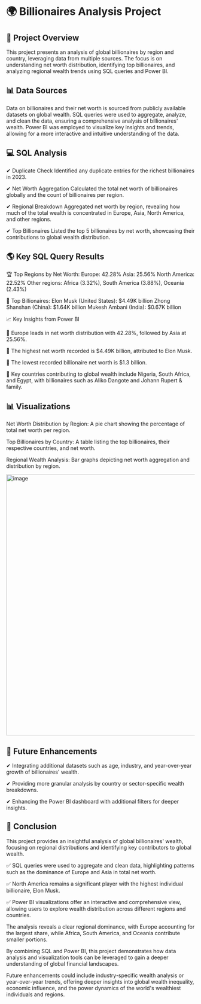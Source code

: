 # 🌍 Billionaires Analysis Project

🔹 Project Overview
------------------------------------------------------------------------------------------------------------------------------------------------------------------------------
This project presents an analysis of global billionaires by region and country, leveraging data from multiple sources. The focus is on understanding net worth distribution, identifying top billionaires, and analyzing regional wealth trends using SQL queries and Power BI.

📊 Data Sources
------------------------------------------------------------------------------------------------------------------------------------------------------------------------------
Data on billionaires and their net worth is sourced from publicly available datasets on global wealth. SQL queries were used to aggregate, analyze, and clean the data, ensuring a comprehensive analysis of billionaires' wealth. Power BI was employed to visualize key insights and trends, allowing for a more interactive and intuitive understanding of the data.

💻 SQL Analysis
------------------------------------------------------------------------------------------------------------------------------------------------------------------------------
✔ Duplicate Check
Identified any duplicate entries for the richest billionaires in 2023.

✔ Net Worth Aggregation
Calculated the total net worth of billionaires globally and the count of billionaires per region.

✔ Regional Breakdown
Aggregated net worth by region, revealing how much of the total wealth is concentrated in Europe, Asia, North America, and other regions.

✔ Top Billionaires
Listed the top 5 billionaires by net worth, showcasing their contributions to global wealth distribution.

🌎 Key SQL Query Results
------------------------------------------------------------------------------------------------------------------------------------------------------------------------------
🏆 Top Regions by Net Worth:
Europe: 42.28%
Asia: 25.56%
North America: 22.52%
Other regions: Africa (3.32%), South America (3.88%), Oceania (2.43%)

🏅 Top Billionaires:
Elon Musk (United States): $4.49K billion
Zhong Shanshan (China): $1.64K billion
Mukesh Ambani (India): $0.67K billion

📈 Key Insights from Power BI

📌 Europe leads in net worth distribution with 42.28%, followed by Asia at 25.56%.

📌 The highest net worth recorded is $4.49K billion, attributed to Elon Musk.

📌 The lowest recorded billionaire net worth is $1.3 billion.

📌 Key countries contributing to global wealth include Nigeria, South Africa, and Egypt, with billionaires such as Aliko Dangote and Johann Rupert & family.

📊 Visualizations
------------------------------------------------------------------------------------------------------------------------------------------------------------------------------
Net Worth Distribution by Region: A pie chart showing the percentage of total net worth per region.

Top Billionaires by Country: A table listing the top billionaires, their respective countries, and net worth.

Regional Wealth Analysis: Bar graphs depicting net worth aggregation and distribution by region.

<img width="698" alt="image" src="https://github.com/user-attachments/assets/76fa3130-a861-4ea9-afcf-6c74a059de68" />


🚀 Future Enhancements
------------------------------------------------------------------------------------------------------------------------------------------------------------------------------
✔ Integrating additional datasets such as age, industry, and year-over-year growth of billionaires' wealth.

✔ Providing more granular analysis by country or sector-specific wealth breakdowns.

✔ Enhancing the Power BI dashboard with additional filters for deeper insights.

🏁 Conclusion
------------------------------------------------------------------------------------------------------------------------------------------------------------------------------
This project provides an insightful analysis of global billionaires' wealth, focusing on regional distributions and identifying key contributors to global wealth.

✅ SQL queries were used to aggregate and clean data, highlighting patterns such as the dominance of Europe and Asia in total net worth.

✅ North America remains a significant player with the highest individual billionaire, Elon Musk.

✅ Power BI visualizations offer an interactive and comprehensive view, allowing users to explore wealth distribution across different regions and countries.

The analysis reveals a clear regional dominance, with Europe accounting for the largest share, while Africa, South America, and Oceania contribute smaller portions.

By combining SQL and Power BI, this project demonstrates how data analysis and visualization tools can be leveraged to gain a deeper understanding of global financial landscapes.

Future enhancements could include industry-specific wealth analysis or year-over-year trends, offering deeper insights into global wealth inequality, economic influence, and the power dynamics of the world's wealthiest individuals and regions.

